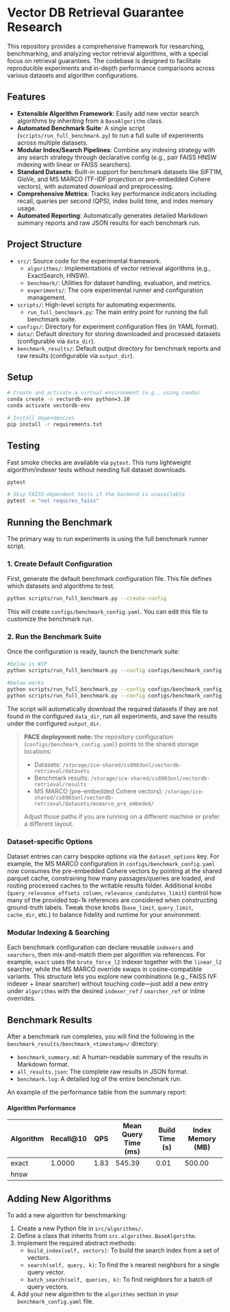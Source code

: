 # Vector DB Retrieval Guarantee Research

This repository provides a comprehensive framework for researching, benchmarking, and analyzing vector retrieval algorithms, with a special focus on retrieval guarantees. The codebase is designed to facilitate reproducible experiments and in-depth performance comparisons across various datasets and algorithm configurations.

## Features

- **Extensible Algorithm Framework**: Easily add new vector search algorithms by inheriting from a `BaseAlgorithm` class.
- **Automated Benchmark Suite**: A single script (`scripts/run_full_benchmark.py`) to run a full suite of experiments across multiple datasets.
- **Modular Index/Search Pipelines**: Combine any indexing strategy with any search strategy through declarative config (e.g., pair FAISS HNSW indexing with linear or FAISS searchers).
- **Standard Datasets**: Built-in support for benchmark datasets like SIFT1M, GloVe, and MS MARCO (TF-IDF projection or pre-embedded Cohere vectors), with automated download and preprocessing.
- **Comprehensive Metrics**: Tracks key performance indicators including recall, queries per second (QPS), index build time, and index memory usage.
- **Automated Reporting**: Automatically generates detailed Markdown summary reports and raw JSON results for each benchmark run.

## Project Structure

- `src/`: Source code for the experimental framework.
  - `algorithms/`: Implementations of vector retrieval algorithms (e.g., ExactSearch, HNSW).
  - `benchmark/`: Utilities for dataset handling, evaluation, and metrics.
  - `experiments/`: The core experimental runner and configuration management.
- `scripts/`: High-level scripts for automating experiments.
  - `run_full_benchmark.py`: The main entry point for running the full benchmark suite.
- `configs/`: Directory for experiment configuration files (in YAML format).
- `data/`: Default directory for storing downloaded and processed datasets (configurable via `data_dir`).
- `benchmark_results/`: Default output directory for benchmark reports and raw results (configurable via `output_dir`).

## Setup

```bash
# Create and activate a virtual environment (e.g., using conda)
conda create -n vectordb-env python=3.10
conda activate vectordb-env

# Install dependencies
pip install -r requirements.txt
```

## Testing

Fast smoke checks are available via `pytest`. This runs lightweight algorithm/indexer tests without needing full dataset downloads.

```bash
pytest

# Skip FAISS-dependent tests if the backend is unavailable
pytest -m "not requires_faiss"
```

## Running the Benchmark

The primary way to run experiments is using the full benchmark runner script.

### 1. Create Default Configuration

First, generate the default benchmark configuration file. This file defines which datasets and algorithms to test.

```bash
python scripts/run_full_benchmark.py --create-config
```
This will create `configs/benchmark_config.yaml`. You can edit this file to customize the benchmark run.

### 2. Run the Benchmark Suite

Once the configuration is ready, launch the benchmark suite:

```bash
#below is WIP
python scripts/run_full_benchmark.py --config configs/benchmark_config.yaml   

#below works
python scripts/run_full_benchmark.py --config configs/benchmark_config_test1.yaml 
python scripts/run_full_benchmark.py --config configs/benchmark_config_ms.yaml 
```

The script will automatically download the required datasets if they are not found in the configured `data_dir`, run all experiments, and save the results under the configured `output_dir`.

> **PACE deployment note:** the repository configuration (`configs/benchmark_config.yaml`) points to the shared storage locations:
> - Datasets: `/storage/ice-shared/cs8903onl/vectordb-retrieval/datasets`
> - Benchmark results: `/storage/ice-shared/cs8903onl/vectordb-retrieval/results`
> - MS MARCO (pre-embedded Cohere vectors): `/storage/ice-shared/cs8903onl/vectordb-retrieval/datasets/msmarco_pre_embeded/`
>
> Adjust those paths if you are running on a different machine or prefer a different layout.

### Dataset-specific Options

Dataset entries can carry bespoke options via the `dataset_options` key. For example, the MS MARCO configuration in `configs/benchmark_config.yaml` now consumes the pre-embedded Cohere vectors by pointing at the shared parquet cache, constraining how many passages/queries are loaded, and routing processed caches to the writable results folder. Additional knobs (`query_relevance_offsets_column`, `relevance_candidates_limit`) control how many of the provided top-1k references are considered when constructing ground-truth labels. Tweak those knobs (`base_limit`, `query_limit`, `cache_dir`, etc.) to balance fidelity and runtime for your environment.

### Modular Indexing & Searching

Each benchmark configuration can declare reusable `indexers` and `searchers`, then mix-and-match them per algorithm via references. For example, `exact` uses the `brute_force_l2` indexer together with the `linear_l2` searcher, while the MS MARCO override swaps in cosine-compatible variants. This structure lets you explore new combinations (e.g., FAISS IVF indexer + linear searcher) without touching code—just add a new entry under `algorithms` with the desired `indexer_ref` / `searcher_ref` or inline overrides.

## Benchmark Results

After a benchmark run completes, you will find the following in the `benchmark_results/benchmark_<timestamp>/` directory:

- `benchmark_summary.md`: A human-readable summary of the results in Markdown format.
- `all_results.json`: The complete raw results in JSON format.
- `benchmark.log`: A detailed log of the entire benchmark run.

An example of the performance table from the summary report:

#### Algorithm Performance

| Algorithm | Recall@10 | QPS | Mean Query Time (ms) | Build Time (s) | Index Memory (MB) |
|-----------|-----------|-----|---------------------|----------------|-------------------|
| exact     | 1.0000    | 1.83| 545.39              | 0.01           | 500.00            |
| hnsw      |   | |                 |            |       |


## Adding New Algorithms

To add a new algorithm for benchmarking:

1.  Create a new Python file in `src/algorithms/`.
2.  Define a class that inherits from `src.algorithms.BaseAlgorithm`.
3.  Implement the required abstract methods:
    - `build_index(self, vectors)`: To build the search index from a set of vectors.
    - `search(self, query, k)`: To find the `k` nearest neighbors for a single query vector.
    - `batch_search(self, queries, k)`: To find neighbors for a batch of query vectors.
4.  Add your new algorithm to the `algorithms` section in your `benchmark_config.yaml` file.
